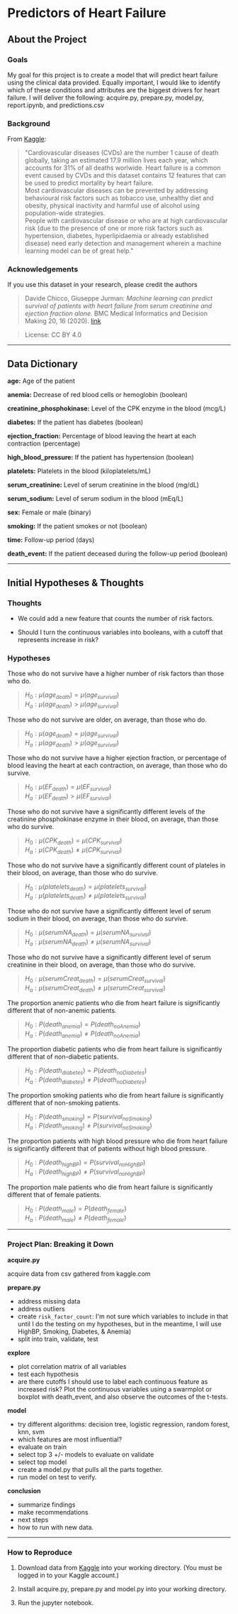# Predictors of Heart Failure 

## About the Project

### Goals

My goal for this project is to create a model that will predict heart failure using the clinical data provided. 
Equally important, I would like to identify which of these conditions and attributes are the biggest drivers for heart failure. 
I will deliver the following: acquire.py, prepare.py, model.py, report.ipynb, and predictions.csv

### Background 

From [Kaggle](https://www.kaggle.com/andrewmvd/heart-failure-clinical-data?select=heart_failure_clinical_records_dataset.csv): 

> "Cardiovascular diseases (CVDs) are the number 1 cause of death globally, taking an estimated 17.9 million lives each year, which accounts for 31% of all deaths worlwide.
Heart failure is a common event caused by CVDs and this dataset contains 12 features that can be used to predict mortality by heart failure.  
> Most cardiovascular diseases can be prevented by addressing behavioural risk factors such as tobacco use, unhealthy diet and obesity, physical inactivity and harmful use of alcohol using population-wide strategies.  
> People with cardiovascular disease or who are at high cardiovascular risk (due to the presence of one or more risk factors such as hypertension, diabetes, hyperlipidaemia or already established disease) need early detection and management wherein a machine learning model can be of great help."

### Acknowledgements

If you use this dataset in your research, please credit the authors  

> Davide Chicco, Giuseppe Jurman: *Machine learning can predict survival of patients with heart failure from serum creatinine and ejection fraction alone.* BMC Medical Informatics and Decision Making 20, 16 (2020). [link](https://doi.org/10.1186/s12911-020-1023-5)

> License: CC BY 4.0

___________________

## Data Dictionary

**age:** Age of the patient

**anemia:** Decrease of red blood cells or hemoglobin (boolean)

**creatinine_phosphokinase:** Level of the CPK enzyme in the blood (mcg/L)  

**diabetes:** If the patient has diabetes (boolean)  

**ejection_fraction:** Percentage of blood leaving the heart at each contraction (percentage)  

**high_blood_pressure:** If the patient has hypertension (boolean)  

**platelets:** Platelets in the blood (kiloplatelets/mL)

**serum_creatinine:** Level of serum creatinine in the blood (mg/dL)

**serum_sodium:** Level of serum sodium in the blood (mEq/L)

**sex:** Female or male (binary)

**smoking:** If the patient smokes or not (boolean)

**time:** Follow-up period (days)

**death_event:** If the patient deceased during the follow-up period (boolean)

______________

## Initial Hypotheses & Thoughts

### Thoughts

- We could add a new feature that counts the number of risk factors. 

- Should I turn the continuous variables into booleans, with a cutoff that represents increase in risk?   


### Hypotheses  

Those who do not survive have a higher number of risk factors than those who do. 

> $H_{0}: \mu(age_{death}) = \mu(age_{survival})$  
> $H_{a}: \mu(age_{death}) > \mu(age_{survival})$

Those who do not survive are older, on average, than those who do. 

> $H_{0}: \mu(age_{death}) = \mu(age_{survival})$  
> $H_{a}: \mu(age_{death}) > \mu(age_{survival})$

Those who do not survive have a higher ejection fraction, or percentage of blood leaving the heart at each contraction, on average, than those who do survive. 

> $H_{0}: \mu(EF_{death}) = \mu(EF_{survival})$  
> $H_{a}: \mu(EF_{death}) > \mu(EF_{survival})$

Those who do not survive have a significantly different levels of the creatinine phosphokinase enzyme in their blood, on average, than those who do survive. 

> $H_{0}: \mu(CPK_{death}) = \mu(CPK_{survival})$   
> $H_{a}: \mu(CPK_{death}) \ne \mu(CPK_{survival})$  

Those who do not survive have a significantly different count of plateles in their blood, on average, than those who do survive. 

> $H_{0}: \mu(platelets_{death}) = \mu(platelets_{survival})$  
> $H_{a}: \mu(platelets_{death}) \ne \mu(platelets_{survival})$

Those who do not survive have a significantly different level of serum sodium in their blood, on average, than those who do survive. 

> $H_{0}: \mu(serumNA_{death}) = \mu(serumNA_{survival})$  
> $H_{a}: \mu(serumNA_{death}) \ne \mu(serumNA_{survival})$

Those who do not survive have a significantly different level of serum creatinine in their blood, on average, than those who do survive. 

> $H_{0}: \mu(serumCreat_{death}) = \mu(serumCreat_{survival})$  
> $H_{a}: \mu(serumCreat_{death}) \ne \mu(serumCreat_{survival})$

The proportion anemic patients who die from heart failure is significantly different that of non-anemic patients.  

> $H_{0}: P(death_{anemia}) = P(death_{noAnemia})$  
> $H_{a}: P(death_{anemia}) \ne P(death_{noAnemia})$  

The proportion diabetic patients who die from heart failure is significantly different that of non-diabetic patients.  

> $H_{0}: P(death_{diabetes}) = P(death_{noDiabetes})$  
> $H_{a}: P(death_{diabetes}) \ne P(death_{noDiabetes})$

The proportion smoking patients who die from heart failure is significantly different that of non-smoking patients.  

> $H_{0}: P(death_{smoking}) = P(survival_{noSmoking})$  
> $H_{a}: P(death_{smoking}) \ne P(survival_{noSmoking})$

The proportion patients with high blood pressure who die from heart failure is significantly different that of patients without high blood pressure.  

> $H_{0}: P(death_{highBP}) = P(survival_{noHighBP})$  
> $H_{a}: P(death_{highBP}) \ne P(survival_{noHighBP})$

The proportion male patients who die from heart failure is significantly different that of female patients.  

> $H_{0}: P(death_{male}) = P(death_{female})$  
> $H_{a}: P(death_{male}) \ne P(death_{female})$

_________________

### Project Plan: Breaking it Down

**acquire.py**

acquire data from csv gathered from kaggle.com

**prepare.py**

- address missing data
- address outliers
- create `risk_factor_count`: I'm not sure which variables to include in that until I do the testing on my hypotheses, but in the meantime, I will use HighBP, Smoking, Diabetes, & Anemia)
- split into train, validate, test

**explore**  

- plot correlation matrix of all variables
- test each hypothesis
- are there cutoffs I should use to label each continuous feature as increased risk? Plot the continuous variables using a swarmplot or boxplot with death_event, and also observe the outcomes of the t-tests.  

**model**  

- try different algorithms: decision tree, logistic regression, random forest, knn, svm  
- which features are most influential? 
- evaluate on train
- select top 3 +/- models to evaluate on validate
- select top model  
- create a model.py that pulls all the parts together. 
- run model on test to verify. 

**conclusion**  

- summarize findings  
- make recommendations   
- next steps  
- how to run with new data.  

____________

### How to Reproduce

1. Download data from [Kaggle](https://www.kaggle.com/andrewmvd/heart-failure-clinical-data?select=heart_failure_clinical_records_dataset.csv) into your working directory. (You must be logged in to your Kaggle account.)

2. Install acquire.py, prepare.py and model.py into your working directory.  

3. Run the jupyter notebook.  

